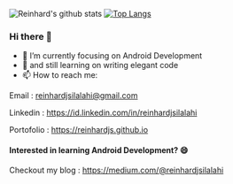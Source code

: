 ![Reinhard's github stats](https://github-readme-stats.vercel.app/api?username=reinhardjs&show_icons=true&theme=dark)
[![Top Langs](https://github-readme-stats.vercel.app/api/top-langs/?username=reinhardjs&layout=compact)](https://github.com/reinhardjs/README.md)

### Hi there 👋
<!--
**Reinhardjs/reinhardjs** is a ✨ _special_ ✨ repository because its `README.md` (this file) appears on your GitHub profile.
- 🔭 I’m currently working on ...
- 👯 I’m looking to collaborate on ...
- 🤔 I’m looking for help with ...
- 💬 Ask me about Android Development
-->

- 🔭 I’m currently focusing on Android Development
- 🌱 and still learning on writing elegant code
- 📫 How to reach me:

Email : reinhardjsilalahi@gmail.com

Linkedin : https://id.linkedin.com/in/reinhardjsilalahi

Portofolio : https://reinhardjs.github.io

#### Interested in learning Android Development? 😄
Checkout my blog : https://medium.com/@reinhardjsilalahi

<!--
- 😄 Pronouns: ...
- ⚡ Fun fact: ...
-->
